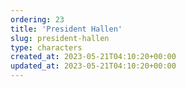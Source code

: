 ```yaml
---
ordering: 23
title: 'President Hallen'
slug: president-hallen
type: characters
created_at: 2023-05-21T04:10:20+00:00
updated_at: 2023-05-21T04:10:20+00:00
---
```

